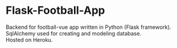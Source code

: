 # Flask-Football-App
Backend for football-vue app written in Python (Flask framework).   
SqlAlchemy used for creating and modeling database.  
Hosted on Heroku.  
